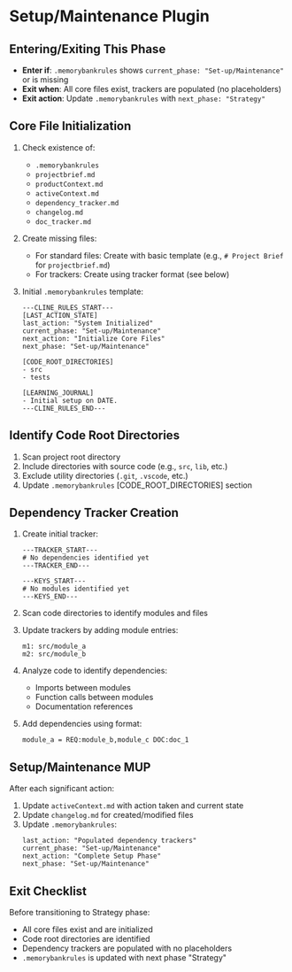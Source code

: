 # Setup/Maintenance Plugin

## Entering/Exiting This Phase
- **Enter if**: `.memorybankrules` shows `current_phase: "Set-up/Maintenance"` or is missing
- **Exit when**: All core files exist, trackers are populated (no placeholders)
- **Exit action**: Update `.memorybankrules` with `next_phase: "Strategy"`

## Core File Initialization
1. Check existence of:
   - `.memorybankrules`
   - `projectbrief.md`
   - `productContext.md`
   - `activeContext.md`
   - `dependency_tracker.md`
   - `changelog.md`
   - `doc_tracker.md`

2. Create missing files:
   - For standard files: Create with basic template (e.g., `# Project Brief` for `projectbrief.md`)
   - For trackers: Create using tracker format (see below)

3. Initial `.memorybankrules` template:
   ```
   ---CLINE_RULES_START---
   [LAST_ACTION_STATE]
   last_action: "System Initialized"
   current_phase: "Set-up/Maintenance"
   next_action: "Initialize Core Files"
   next_phase: "Set-up/Maintenance"
   
   [CODE_ROOT_DIRECTORIES]
   - src
   - tests
   
   [LEARNING_JOURNAL]
   - Initial setup on DATE.
   ---CLINE_RULES_END---
   ```

## Identify Code Root Directories
1. Scan project root directory
2. Include directories with source code (e.g., `src`, `lib`, etc.)
3. Exclude utility directories (`.git`, `.vscode`, etc.)
4. Update `.memorybankrules` [CODE_ROOT_DIRECTORIES] section

## Dependency Tracker Creation
1. Create initial tracker:
   ```
   ---TRACKER_START---
   # No dependencies identified yet
   ---TRACKER_END---
   
   ---KEYS_START---
   # No modules identified yet
   ---KEYS_END---
   ```

2. Scan code directories to identify modules and files
3. Update trackers by adding module entries:
   ```
   m1: src/module_a
   m2: src/module_b
   ```

4. Analyze code to identify dependencies:
   - Imports between modules
   - Function calls between modules
   - Documentation references
   
5. Add dependencies using format:
   ```
   module_a = REQ:module_b,module_c DOC:doc_1
   ```

## Setup/Maintenance MUP
After each significant action:
1. Update `activeContext.md` with action taken and current state
2. Update `changelog.md` for created/modified files
3. Update `.memorybankrules`:
   ```
   last_action: "Populated dependency trackers"
   current_phase: "Set-up/Maintenance"
   next_action: "Complete Setup Phase"
   next_phase: "Set-up/Maintenance"
   ```

## Exit Checklist
Before transitioning to Strategy phase:
- All core files exist and are initialized
- Code root directories are identified
- Dependency trackers are populated with no placeholders
- `.memorybankrules` is updated with next phase "Strategy"